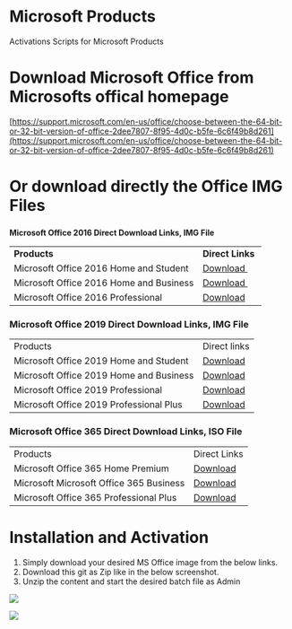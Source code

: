 # Microsoft Products

Activations Scripts for Microsoft Products

# Download Microsoft Office from Microsofts offical homepage

[https://support.microsoft.com/en-us/office/choose-between-the-64-bit-or-32-bit-version-of-office-2dee7807-8f95-4d0c-b5fe-6c6f49b8d261](https://support.microsoft.com/en-us/office/choose-between-the-64-bit-or-32-bit-version-of-office-2dee7807-8f95-4d0c-b5fe-6c6f49b8d261)

# Or download directly the Office IMG Files 
###   
**Microsoft Office 2016 Direct Download Links, IMG File**

<table><tbody><tr><td><strong>Products&nbsp;</strong></td><td><strong>Direct Links&nbsp;</strong></td></tr><tr><td>Microsoft Office 2016 Home and Student</td><td><a href="https://officecdn.microsoft.com/db/492350F6-3A01-4F97-B9C0-C7C6DDF67D60/media/en-US/HomeStudentRetail.img">Download&nbsp;</a></td></tr><tr><td>Microsoft Office 2016 Home and Business</td><td><a href="https://officecdn.microsoft.com/db/492350F6-3A01-4F97-B9C0-C7C6DDF67D60/media/en-US/HomeBusinessRetail.img">Download&nbsp;</a></td></tr><tr><td>Microsoft Office 2016 Professional</td><td><a href="https://officecdn.microsoft.com/db/492350F6-3A01-4F97-B9C0-C7C6DDF67D60/media/en-US/ProfessionalRetail.img">Download</a></td></tr></tbody></table>

### **Microsoft Office 2019 Direct Download Links, IMG File**

<table><tbody><tr><td>Products</td><td>Direct links</td></tr><tr><td>Microsoft Office 2019 Home and Student</td><td><a href="https://officecdn.microsoft.com/pr/492350f6-3a01-4f97-b9c0-c7c6ddf67d60/media/en-us/HomeStudent2019Retail.img">Download</a></td></tr><tr><td>Microsoft Office 2019 Home and Business</td><td><a href="https://officecdn.microsoft.com/pr/492350f6-3a01-4f97-b9c0-c7c6ddf67d60/media/en-us/HomeBusiness2019Retail.img">Download</a></td></tr><tr><td>Microsoft Office 2019 Professional</td><td><a href="https://officecdn.microsoft.com/pr/492350f6-3a01-4f97-b9c0-c7c6ddf67d60/media/en-us/Professional2019Retail.img">Download</a></td></tr><tr><td>Microsoft Office 2019 Professional Plus</td><td><a href="https://officecdn.microsoft.com/sg/492350f6-3a01-4f97-b9c0-c7c6ddf67d60/media/en-US/ProPlus2019Retail.img">Download</a></td></tr></tbody></table>

### **Microsoft Office 365 Direct Download Links, ISO File**

<table><tbody><tr><td>Products</td><td>Direct Links</td></tr><tr><td>Microsoft Office 365 Home Premium</td><td><a href="https://officecdn.microsoft.com/db/492350F6-3A01-4F97-B9C0-C7C6DDF67D60/media/en-US/O365HomePremRetail.img">Download</a></td></tr><tr><td>Microsoft Microsoft Office 365 Business</td><td><a href="https://officecdn.microsoft.com/db/492350F6-3A01-4F97-B9C0-C7C6DDF67D60/media/en-US/O365BusinessRetail.img">Download</a></td></tr><tr><td>Microsoft Office 365 Professional Plus</td><td><a href="https://officecdn.microsoft.com/db/492350F6-3A01-4F97-B9C0-C7C6DDF67D60/media/en-US/O365ProPlusRetail.img">Download</a></td></tr></tbody></table>


#   Installation and Activation

1.  Simply download your desired MS Office image from the below links.
2.  Download this git as Zip like in the below screenshot. 
3.  Unzip the content and start the desired batch file as Admin

![](https://user-images.githubusercontent.com/5677301/162161855-670eee97-9e24-49c5-a9ec-30406f0e0835.png)

![](https://user-images.githubusercontent.com/5677301/162162507-1400d7ed-83f3-466c-9a46-2ec9cece4794.png)
